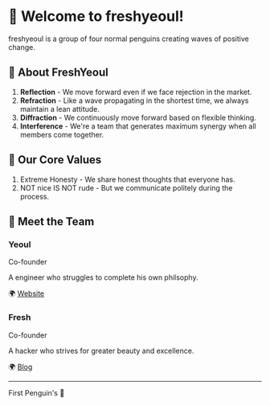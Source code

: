 # 👋 Welcome to freshyeoul!

freshyeoul is a group of four normal penguins creating waves of positive change. 

## 🐧 About FreshYeoul

1. **Reflection** - We move forward even if we face rejection in the market.
2. **Refraction** - Like a wave propagating in the shortest time, we always maintain a lean attitude.
3. **Diffraction** - We continuously move forward based on flexible thinking.
4. **Interference** - We're a team that generates maximum synergy when all members come together.

## 📌 Our Core Values

1. Extreme Honesty - We share honest thoughts that everyone has.
2. NOT nice IS NOT rude - But we communicate politely during the process.

## 👥 Meet the Team

### Yeoul

Co-founder

A engineer who struggles to complete his own philsophy.

🌍 [Website](https://sckimynwa.github.io)

### Fresh

Co-founder

A hacker who strives for greater beauty and excellence.

🌍 [Blog](https://eunsunglim.com)

---
First Penguin's  🐧 
